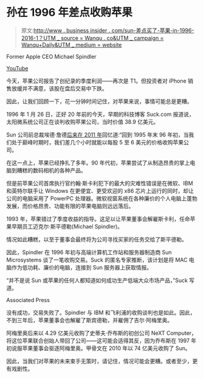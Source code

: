 # 孙在 1996 年差点收购苹果

> 原文:[http://www . business insider . com/sun-差点买了-苹果-in-1996-2016-1？UTM _ source = Wanqu . co&UTM _ campaign = Wanqu+Daily&UTM _ medium = website](http://www.businessinsider.com/sun-almost-bought-apple-in-1996-2016-1?utm_source=wanqu.co&utm_campaign=Wanqu+Daily&utm_medium=website)

 Former Apple CEO Michael Spindler

[YouTube](https://www.youtube.com/watch?v=ixuQWsV8Krg)

今天，苹果公司报告了创纪录的季度利润——再次是 T1。但投资者对 iPhone 销售放缓并不满意，该股在盘后交易中下跌。

因此，让我们回顾一下，花一分钟时间记住，对苹果来说，事情可能总是更糟。

1996 年 1 月 26 日，正好 20 年前的今天，早期的科技博客 Suck.com 报道说，太阳微系统公司正在谈判收购苹果公司，当时价值 38.9 亿美元。

Sun 公司前总裁埃德·詹德[后来在 2011 年](http://www.eweek.com/c/a/IT-Infrastructure/How-Apple-Dodged-a-Sun-Buyout-Former-CEOs-McNealy-Zander-Tell-All-251679)回忆道:“回到 1995 年末 96 年初，当我们处于巅峰时期时，我们差几个小时就能以每股 5 至 6 美元的价格收购苹果公司。

在这一点上，苹果已经挣扎了多年。90 年代初，苹果尝试了从制造昂贵的掌上电脑到糟糕的数码相机的各种产品。

但是前苹果公司首席执行官约翰·斯卡利犯下的最大的灾难性错误是在微软、IBM 和英特尔联手让 Windows 在更便宜、更受欢迎的 x86 芯片上运行的同时，却让公司的电脑采用了 PowerPC 处理器。微软视窗系统在各种廉价的个人电脑上蓬勃发展，而价格昂贵、功能有限的苹果电脑则远远落后。

1993 年，苹果错过了季度收益的指导。这足以让苹果董事会解雇斯卡利，任命苹果早期员工迈克尔·斯平德勒(Michael Spindler)。

情况如此糟糕，以至于董事会最终将为公司寻找买家的任务交给了斯平德勒。

因此，Spindler 在 1996 年初与高端计算机工作站和服务器制造商 Sun Microsystems 谈了一笔收购交易。Suck 的匿名专家推断，该计划是将 MAC 电脑作为低功耗、廉价的电脑，连接到 Sun 服务器上获取情报。

“并不是说 Sun 或苹果的任何人都知道如何成功生产低端大众市场产品，”Suck 写道。

Associated Press

没有成功，交易失败了。Spindler 与 IBM 和飞利浦的收购谈判也是如此。因此，不到三年后，苹果董事会也解雇了斯宾德勒，并雇佣了吉尔·阿梅里奥。

阿梅里奥后来以 4.29 亿美元收购了史蒂夫·乔布斯的初创公司 NeXT Computer，将这位苹果联合创始人带回了公司——这可能会适得其反，因为乔布斯在 1997 年初说服苹果董事会驱逐阿梅里奥。甲骨文在 2010 年以 74 亿美元收购了 Sun。

因此，当我们对苹果的未来束手无策时，请记住，情况可能会更糟。或者至少，更有戏剧性。